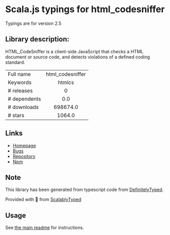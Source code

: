 
# Scala.js typings for html_codesniffer

Typings are for version 2.5

## Library description:
HTML_CodeSniffer is a client-side JavaScript that checks a HTML document or source code, and detects violations of a defined coding standard.

|                    |                 |
| ------------------ | :-------------: |
| Full name          | html_codesniffer |
| Keywords           | htmlcs |
| # releases         | 0 |
| # dependents       | 0.0 |
| # downloads        | 698674.0 |
| # stars            | 1064.0 |

## Links
- [Homepage](http://squizlabs.github.io/HTML_CodeSniffer/)
- [Bugs](https://github.com/squizlabs/HTML_CodeSniffer/issues)
- [Repository](https://github.com/squizlabs/HTML_CodeSniffer)
- [Npm](https://www.npmjs.com/package/html_codesniffer)
    


## Note
This library has been generated from typescript code from [DefinitelyTyped](https://definitelytyped.org).

Provided with :purple_heart: from [ScalablyTyped](https://github.com/oyvindberg/ScalablyTyped)

## Usage
See [the main readme](../../readme.md) for instructions.


